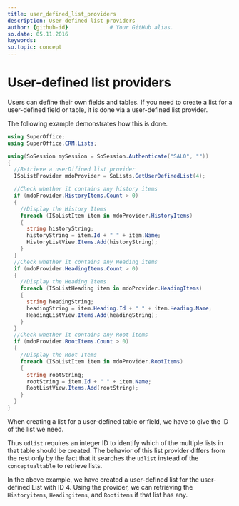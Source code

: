 ```yaml
---
title: user_defined_list_providers
description: User-defined list providers
author: {github-id}             # Your GitHub alias.
so.date: 05.11.2016
keywords:
so.topic: concept
---
```


# User-defined list providers

Users can define their own fields and tables. If you need to create a list for a user-defined field or table, it is done via a user-defined list provider.

The following example demonstrates how this is done.

```csharp
using SuperOffice;
using SuperOffice.CRM.Lists;

using(SoSession mySession = SoSession.Authenticate("SAL0", ""))
{
  //Retrieve a userDifined list provider
  ISoListProvider mdoProvider = SoLists.GetUserDefinedList(4);

  //Check whether it contains any history items
  if (mdoProvider.HistoryItems.Count > 0)
  {
    //Display the History Items
    foreach (ISoListItem item in mdoProvider.HistoryItems)
    {
      string historyString;
      historyString = item.Id + " " + item.Name;
      HistoryListView.Items.Add(historyString);
    }
  }
  //Check whether it contains any Heading items
  if (mdoProvider.HeadingItems.Count > 0)
  {
    //Display the Heading Items
    foreach (ISoListHeading item in mdoProvider.HeadingItems)
    {
      string headingString;
      headingString = item.Heading.Id + " " + item.Heading.Name;
      HeadingListView.Items.Add(headingString);
    }
  }
  //Check whether it contains any Root items
  if (mdoProvider.RootItems.Count > 0)
  {
    //Display the Root Items
    foreach (ISoListItem item in mdoProvider.RootItems)
    {
      string rootString;
      rootString = item.Id + " " + item.Name;
      RootListView.Items.Add(rootString);
    }
  }
}
```

When creating a list for a user-defined table or field, we have to give the ID of the list we need.

Thus `udlist` requires an integer ID to identify which of the multiple lists in that table should be created. The behavior of this list provider differs from the rest only by the fact that it searches the `udlist` instead of the `conceptualtable` to retrieve lists.

In the above example, we have created a user-defined list for the user-defined List with ID 4. Using the provider, we can retrieving the `Historyitems`, `Headingitems`, and `Rootitems` if that list has any.
